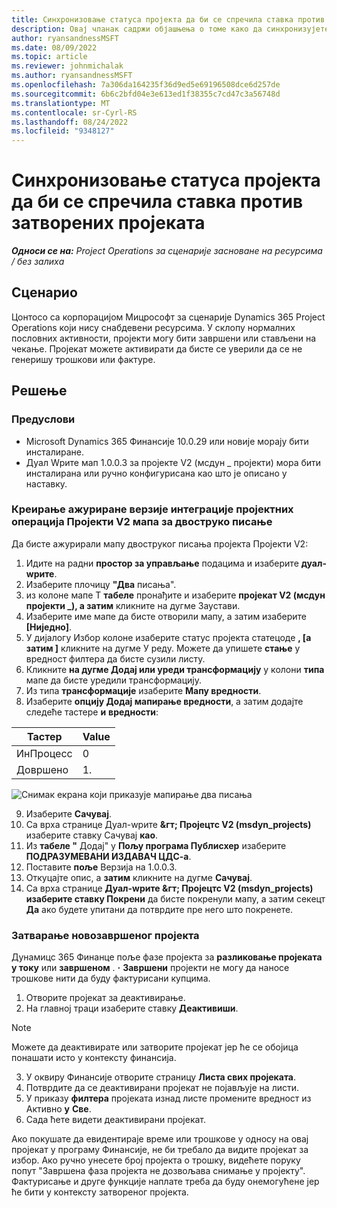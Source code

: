 ```yaml
---
title: Синхронизовање статуса пројекта да би се спречила ставка против затворених пројеката
description: Овај чланак садржи објашњења о томе како да синхронизујете статус пројекта да бисте спречили улазак у неактивне или затворене пројекте.
author: ryansandnessMSFT
ms.date: 08/09/2022
ms.topic: article
ms.reviewer: johnmichalak
ms.author: ryansandnessMSFT
ms.openlocfilehash: 7a306da164235f36d9ed5e69196508dce6d257de
ms.sourcegitcommit: 6b6c2bfd04e3e613ed1f38355c7cd47c3a56748d
ms.translationtype: MT
ms.contentlocale: sr-Cyrl-RS
ms.lasthandoff: 08/24/2022
ms.locfileid: "9348127"
---
```

# <a name="sync-project-status-to-prevent-entry-against-closed-projects"></a>Синхронизовање статуса пројекта да би се спречила ставка против затворених пројеката

_**Односи се на:** Project Operations за сценарије засноване на ресурсима / без залиха_

## <a name="scenario"></a>Сценарио

Цонтосо са корпорацијом Мицрософт за сценарије Dynamics 365 Project Operations који нису снабдевени ресурсима. У склопу нормалних пословних активности, пројекти могу бити завршени или стављени на чекање. Пројекат можете активирати да бисте се уверили да се не генеришу трошкови или фактуре.

## <a name="solution"></a>Решење

### <a name="prerequisites"></a>Предуслови

-   Microsoft Dynamics 365 Финансије 10.0.29 или новије морају бити инсталиране.
-   Дуал Wрите мап 1.0.0.3 за пројекте V2 (мсдyн \_ пројекти) мора бити инсталирана или ручно конфигурисана као што је описано у наставку.

### <a name="create-an-updated-version-of-the-project-operations-integration-projects-v2-dual-write-map"></a>Креирање ажуриране верзије интеграције пројектних операција Пројекти V2 мапа за двоструко писање

Да бисте ажурирали мапу двоструког писања пројекта Пројекти V2:

1. Идите на радни **простор за управљање** подацима и изаберите **дуал-wрите**.
2. Изаберите плочицу **"Два** писања".
3. из колоне мапе Т **табеле** пронађите и изаберите **пројекат V2 (мсдyн пројекти \_), а затим** кликните на дугме Заустави.
4. Изаберите име мапе да бисте отворили мапу, а затим изаберите **[Ниједно]**.
5. У дијалогу Избор колоне изаберите статус пројекта статецоде **, \[а затим \]** кликните на дугме У реду. Можете да упишете **стање** у вредност филтера да бисте сузили листу.
6.  Кликните **на дугме Додај или уреди трансформацију** у колони **типа** мапе да бисте уредили трансформацију.
7.  Из типа **трансформације** изаберите **Мапу вредности**.
8.  Изаберите **опцију Додај мапирање вредности**, а затим додајте следеће тастере **и** **вредности**:

   Тастер       | Value 
   ----------|-------
   ИнПроцесс | 0     
   Довршено | 1.     

![Снимак екрана који приказује мапирање два писања](media/projectstage-dw-mapping.png)

9. Изаберите **Сачувај**.
10. Са врха странице Дуал-wрите **&гт; Пројецтс V2 (msdyn_projects)** изаберите ставку Сачувај **као**.
11. Из **табеле "** Додај" у **Пољу програма Публисхер** изаберите **ПОДРАЗУМЕВАНИ ИЗДАВАЧ ЦДС-а**.
12. Поставите **поље** Верзија на 1.0.0.3.
13. Откуцајте опис, а **затим** кликните на дугме **Сачувај**.
14. Са врха странице **Дуал-wрите &гт; Пројецтс V2 (msdyn_projects)** **изаберите ставку Покрени** да бисте покренули мапу, а затим секецт **Да** ако будете упитани да потврдите пре него што покренете. 

### <a name="close-a-newly-completed-project"></a>Затварање новозавршеног пројекта

Дyнамицс 365 Финанце поље фазе пројекта за **разликовање пројеката у току** или **завршеном** . **·** **Завршени** пројекти не могу да наносе трошкове нити да буду фактурисани купцима.

1. Отворите пројекат за деактивирање.
2. На главној траци изаберите ставку **Деактивиши**.

> [!NOTE]
> Можете да деактивирате или затворите пројекат јер ће се обојица понашати исто у контексту финансија.

3. У оквиру Финансије отворите страницу **Листа свих пројеката**.
4. Потврдите да се деактивирани пројекат не појављује на листи.
5. У приказу **филтера** пројеката изнад листе промените вредност из Активно **у** **Све**.
6. Сада ћете видети деактивирани пројекат.

Ако покушате да евидентираје време или трошкове у односу на овај пројекат у програму Финансије, не би требало да видите пројекат за избор. Ако ручно унесете број пројекта о трошку, видећете поруку попут "Завршена фаза пројекта не дозвољава снимање у пројекту". Фактурисање и друге функције наплате треба да буду онемогућене јер ће бити у контексту затвореног пројекта.

